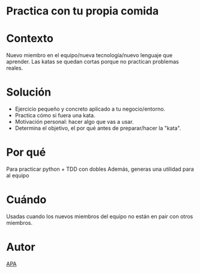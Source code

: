 # Practica con tu propia comida

# Contexto

Nuevo miembro en el equipo/nueva tecnología/nuevo lenguaje que aprender. Las katas se quedan cortas porque no practican problemas reales.

# Solución

* Ejercicio pequeño y concreto aplicado a tu negocio/entorno.
* Practica cómo si fuera una kata.
* Motivación personal: hacer algo que vas a usar.
* Determina el objetivo, el por qué antes de preparar/hacer la "kata".

# Por qué
Para practicar python + TDD con dobles
Además, generas una utilidad para al equipo

# Cuándo
Usadas cuando los nuevos miembros del equipo no están en pair con otros miembros.

# Autor

[APA](https://twitter.com/apa42)
